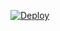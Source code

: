 

[![Deploy](https://www.herokucdn.com/deploy/button.png)](https://dashboard.heroku.com/new?template=https://github.com/ujhy775/yongu)


